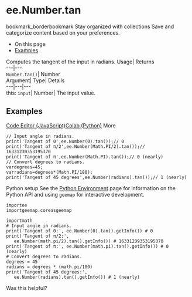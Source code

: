  
#  ee.Number.tan
bookmark_borderbookmark Stay organized with collections  Save and categorize content based on your preferences.
  * On this page
  * [Examples](https://developers.google.com/earth-engine/apidocs/ee-number-tan#examples)


Computes the tangent of the input in radians. 
Usage| Returns  
---|---  
`Number.tan()`| Number  
Argument| Type| Details  
---|---|---  
this: `input`| Number| The input value.  
## Examples
[Code Editor (JavaScript)](https://developers.google.com/earth-engine/apidocs/ee-number-tan#code-editor-javascript-sample)[Colab (Python)](https://developers.google.com/earth-engine/apidocs/ee-number-tan#colab-python-sample) More
```
// Input angle in radians.
print('Tangent of 0',ee.Number(0).tan());// 0
print('Tangent of π/2',ee.Number(Math.PI/2).tan());// 16331239353195370
print('Tangent of π',ee.Number(Math.PI).tan());// 0 (nearly)
// Convert degrees to radians.
vardegrees=45;
varradians=degrees*(Math.PI/180);
print('Tangent of 45 degrees',ee.Number(radians).tan());// 1 (nearly)
```
Python setup
See the [ Python Environment](https://developers.google.com/earth-engine/guides/python_install) page for information on the Python API and using `geemap` for interactive development.
```
importee
importgeemap.coreasgeemap
```
```
importmath
# Input angle in radians.
print('Tangent of 0:', ee.Number(0).tan().getInfo()) # 0
print('Tangent of π/2:',
   ee.Number(math.pi/2).tan().getInfo()) # 16331239353195370
print('Tangent of π:', ee.Number(math.pi).tan().getInfo()) # 0 (nearly)
# Convert degrees to radians.
degrees = 45
radians = degrees * (math.pi/180)
print('Tangent of 45 degrees:',
   ee.Number(radians).tan().getInfo()) # 1 (nearly)
```

Was this helpful?
